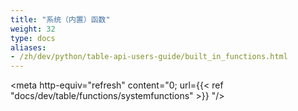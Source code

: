```yaml
---
title: "系统（内置）函数"
weight: 32
type: docs
aliases:
- /zh/dev/python/table-api-users-guide/built_in_functions.html
---
```

<!--
Licensed to the Apache Software Foundation (ASF) under one
or more contributor license agreements.  See the NOTICE file
distributed with this work for additional information
regarding copyright ownership.  The ASF licenses this file
to you under the Apache License, Version 2.0 (the
"License"); you may not use this file except in compliance
with the License.  You may obtain a copy of the License at

  http://www.apache.org/licenses/LICENSE-2.0

Unless required by applicable law or agreed to in writing,
software distributed under the License is distributed on an
"AS IS" BASIS, WITHOUT WARRANTIES OR CONDITIONS OF ANY
KIND, either express or implied.  See the License for the
specific language governing permissions and limitations
under the License.
-->

<meta http-equiv="refresh" content="0; url={{< ref "docs/dev/table/functions/systemfunctions" >}} "/>
